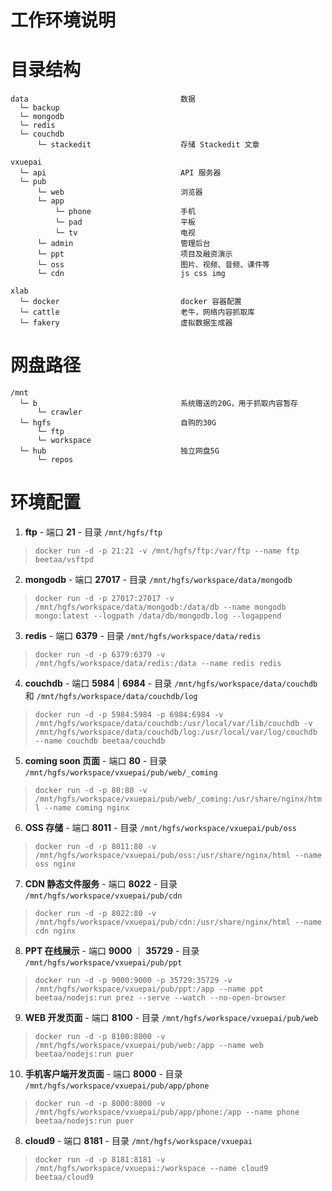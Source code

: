 工作环境说明
===========

# 目录结构

```
data                                  数据
  └─ backup
  └─ mongodb
  └─ redis
  └─ couchdb
      └─ stackedit                    存储 Stackedit 文章

vxuepai
  └─ api                              API 服务器
  └─ pub
      └─ web                          浏览器
      └─ app
          └─ phone                    手机
          └─ pad                      平板
          └─ tv                       电视
      └─ admin                        管理后台
      └─ ppt                          项目及融资演示
      └─ oss                          图片、视频、音频、课件等
      └─ cdn                          js css img

xlab
  └─ docker                           docker 容器配置
  └─ cattle                           老牛，网络内容抓取库
  └─ fakery                           虚拟数据生成器

```

# 网盘路径

```
/mnt
  └─ b                                系统赠送的20G，用于抓取内容暂存
      └─ crawler
  └─ hgfs                             自购的30G
      └─ ftp
      └─ workspace
  └─ hub                              独立网盘5G
      └─ repos
```

# 环境配置

1. **ftp** - 端口 **21** - 目录 ``/mnt/hgfs/ftp``
> ``docker run -d -p 21:21 -v /mnt/hgfs/ftp:/var/ftp --name ftp beetaa/vsftpd``

2. **mongodb** - 端口 **27017** - 目录 ``/mnt/hgfs/workspace/data/mongodb``
> ``docker run -d -p 27017:27017 -v /mnt/hgfs/workspace/data/mongodb:/data/db --name mongodb mongo:latest --logpath /data/db/mongodb.log --logappend``

3. **redis** - 端口 **6379** - 目录 ``/mnt/hgfs/workspace/data/redis``
> ``docker run -d -p 6379:6379 -v /mnt/hgfs/workspace/data/redis:/data --name redis redis``

4. **couchdb** - 端口 **5984** | **6984** - 目录 ``/mnt/hgfs/workspace/data/couchdb`` 和 ``/mnt/hgfs/workspace/data/couchdb/log``
> ``docker run -d -p 5984:5984 -p 6984:6984 -v /mnt/hgfs/workspace/data/couchdb:/usr/local/var/lib/couchdb -v /mnt/hgfs/workspace/data/couchdb/log:/usr/local/var/log/couchdb --name couchdb beetaa/couchdb``

5. **coming soon 页面** - 端口 **80** - 目录 ``/mnt/hgfs/workspace/vxuepai/pub/web/_coming``
> ``docker run -d -p 80:80 -v /mnt/hgfs/workspace/vxuepai/pub/web/_coming:/usr/share/nginx/html --name coming nginx``

6. **OSS 存储** - 端口 **8011** - 目录 ``/mnt/hgfs/workspace/vxuepai/pub/oss``
> ``docker run -d -p 8011:80 -v /mnt/hgfs/workspace/vxuepai/pub/oss:/usr/share/nginx/html --name oss nginx``

7. **CDN 静态文件服务** - 端口 **8022** - 目录 ``/mnt/hgfs/workspace/vxuepai/pub/cdn``
> ``docker run -d -p 8022:80 -v /mnt/hgfs/workspace/vxuepai/pub/cdn:/usr/share/nginx/html --name cdn nginx``

8. **PPT 在线展示** - 端口 **9000** ｜ **35729** - 目录 ``/mnt/hgfs/workspace/vxuepai/pub/ppt``
> ``docker run -d -p 9000:9000 -p 35729:35729 -v /mnt/hgfs/workspace/vxuepai/pub/ppt:/app --name ppt beetaa/nodejs:run prez --serve --watch --no-open-browser``

9. **WEB 开发页面** - 端口 **8100** - 目录 ``/mnt/hgfs/workspace/vxuepai/pub/web``
> ``docker run -d -p 8100:8000 -v /mnt/hgfs/workspace/vxuepai/pub/web:/app --name web beetaa/nodejs:run puer``

10. **手机客户端开发页面** - 端口 **8000** - 目录 ``/mnt/hgfs/workspace/vxuepai/pub/app/phone``
> ``docker run -d -p 8000:8000 -v /mnt/hgfs/workspace/vxuepai/pub/app/phone:/app --name phone beetaa/nodejs:run puer``

8. **cloud9** - 端口 **8181** - 目录 ``/mnt/hgfs/workspace/vxuepai``
> ``docker run -d -p 8181:8181 -v /mnt/hgfs/workspace/vxuepai:/workspace --name cloud9 beetaa/cloud9``